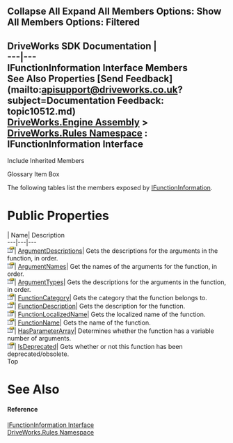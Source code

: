 Collapse All Expand All Members Options: Show All  Members Options: Filtered   
---  
DriveWorks SDK Documentation  |   
---|---  
IFunctionInformation Interface Members   
See Also Properties [Send Feedback](mailto:apisupport@driveworks.co.uk?subject=Documentation Feedback: topic10512.md)  
[DriveWorks.Engine Assembly](topic2156.md) > [DriveWorks.Rules Namespace](topic10510.md) : IFunctionInformation Interface  
---  
  
Include Inherited Members    


Glossary Item Box

The following tables list the members exposed by [IFunctionInformation](topic10512.md).

# Public Properties

| Name| Description  
---|---|---  
![ Property](dotnetimages/Property.gif)| [ArgumentDescriptions](topic10517.md)| Gets the descriptions for the arguments in the function, in order.   
![ Property](dotnetimages/Property.gif)| [ArgumentNames](topic10518.md)| Get the names of the arguments for the function, in order.   
![ Property](dotnetimages/Property.gif)| [ArgumentTypes](topic10519.md)| Gets the descriptions for the arguments in the function, in order.   
![ Property](dotnetimages/Property.gif)| [FunctionCategory](topic10520.md)| Gets the category that the function belongs to.   
![ Property](dotnetimages/Property.gif)| [FunctionDescription](topic10521.md)| Gets the description for the function.   
![ Property](dotnetimages/Property.gif)| [FunctionLocalizedName](topic10522.md)| Gets the localized name of the function.   
![ Property](dotnetimages/Property.gif)| [FunctionName](topic10523.md)| Gets the name of the function.   
![ Property](dotnetimages/Property.gif)| [HasParameterArray](topic10524.md)| Determines whether the function has a variable number of arguments.   
![ Property](dotnetimages/Property.gif)| [IsDeprecated](topic10525.md)| Gets whether or not this function has been deprecated/obsolete.   
Top

# See Also

#### Reference

[IFunctionInformation Interface](topic10512.md)   
[DriveWorks.Rules Namespace](topic10510.md)


